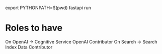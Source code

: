 export PYTHONPATH=$(pwd)
fastapi run


# Roles to have

On OpenAI -> Cognitive Service OpenAI Contributor
On Search -> Search Index Data Contributor